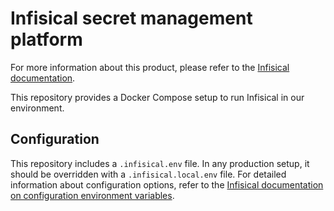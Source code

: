 # Infisical secret management platform

For more information about this product, please refer to
the [Infisical documentation](https://infisical.com/docs/documentation/getting-started/introduction).

This repository provides a Docker Compose setup to run Infisical in our
environment.

## Configuration

This repository includes a `.infisical.env` file. In any production setup, it
should be overridden with a `.infisical.local.env` file. For detailed
information about configuration options, refer to
the [Infisical documentation on configuration environment variables](https://infisical.com/docs/self-hosting/configuration/envars).
